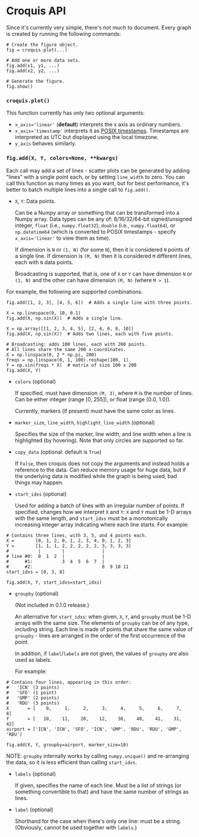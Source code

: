 # Croquis API

Since it's currently very simple, there's not much to document.  Every graph is
created by running the following commands:

```
# Create the figure object.
fig = croquis.plot(...)

# Add one or more data sets.
fig.add(x1, y1, ...)
fig.add(x2, y2, ...)

# Generate the figure.
fig.show()
```

### `croquis.plot()`

This function currently has only two optional arguments:

* `x_axis='linear'` (**default**) interprets the x axis as ordinary numbers.
* `x_axis='timestamp'` interprets it as [POSIX timestamps](https://en.wikipedia.org/wiki/Unix_time).
  Timestamps are interpreted as UTC but displayed using the local timezone.
* `y_axis` behaves similarly.

### `fig.add(X, Y, colors=None, **kwargs)`

Each call may add a set of lines - scatter plots can be generated by adding
"lines" with a single point each, or by setting `line_width` to zero.  You can
call this function as many times as you want, but for best performance, it's
better to batch multiple lines into a single call to `fig.add()`.

* `X`, `Y`: Data points.

  Can be a Numpy array or something that can be transformed into a Numpy array.
  Data types can be any of: 8/16/32/64-bit signed/unsigned integer, `float`
  (i.e., `numpy.float32`), `double` (i.e., `numpy.float64`), or `np.datetime64`
  (which is converted to POSIX timestamps - specify `x_axis='linear'` to view
  them as time).

  If dimension is `N` or `(1, N)` (for some `N`), then it is considered `N`
  points of a single line.  If dimension is `(M, N)` then it is considered `M`
  different lines, each with `N` data points.

  Broadcasting is supported, that is, one of `X` or `Y` can have dimension `N`
  or `(1, N)` and the other can have dimension `(M, N)` (where `M > 1`).

For example, the following are supported combinations.

```
fig.add([1, 2, 3], [4, 5, 6])  # Adds a single line with three points.

X = np.linespace(0, 10, 0.1)
fig.add(X, np.sin(X))  # Adds a single line.

X = np.array([[1, 2, 3, 4, 5], [2, 4, 6, 8, 10])
fig.add(X, np.sin(X))  # Adds two lines, each with five points.

# Broadcasting: adds 100 lines, each with 200 points.
# All lines share the same 200 x-coordinates.
X = np.linspace(0, 2 * np.pi, 200)
freqs = np.linspace(0, 1, 100).reshape(100, 1)
Y = np.sin(freqs * X)  # matrix of size 100 x 200
fig.add(X, Y)
```

* `colors` (optional)

  If specified, must have dimension `(M, 3)`, where `M` is the number of lines.
  Can be either integer (range [0, 255]), or float (range [0.0, 1.0]).

  Currently, markers (if present) must have the same color as lines.

* `marker_size`, `line_width`, `highlight_line_width` (optional)

  Specifies the size of the marker, line width, and line width when a line is
  highlighted (by hovering).  Note that only circles are supported so far.

* `copy_data` (optional: default is `True`)

  If `False`, then croquis does not copy the arguments and instead holds a
  reference to the data.  Can reduce memory usage for huge data, but if the
  underlying data is modified while the graph is being used, bad things may
  happen.

* `start_idxs` (optional)

  Used for adding a batch of lines with an irregular number of points.  If
  specified, changes how we interpret `X` and `Y`: `X` and `Y` must be 1-D
  arrays with the same length, and `start_idxs` must be a monotonically
  increasing integer array indicating where each line starts.  For example:

```
# Contains three lines, with 3, 5, and 4 points each.
X =        [0, 1, 2, 0, 1, 2, 3, 4, 0, 1, 2, 3]
Y =        [1, 1, 1, 2, 2, 2, 2, 2, 3, 3, 3, 3]
#           |        |              |
# line #0:  0  1  2  |              |
#      #1:           3  4  5  6  7  |
#      #2:                          8  9 10 11
start_idxs = [0, 3, 8]

fig.add(X, Y, start_idxs=start_idxs)
```

* `groupby` (optional)

  (Not included in 0.1.0 release.)

  An alternative for `start_idxs`: when given, `X`, `Y`, and `groupby` must be
  1-D arrays with the same size.  The elements of `groupby` can be of any type,
  including string.  Each line is made of points that share the same value of
  `groupby` - lines are arranged in the order of the first occurrence of the
  point.

  In addition, if `label`/`labels` are not given, the values of `groupby` are
  also used as labels.

  For example:

```
# Contains four lines, appearing in this order:
#   'ICN' (3 points)
#   'SFO' (1 point)
#   'GMP' (2 points)
#   'RDU' (3 points)
X       = [    0,     1,     2,     3,     4,     5,     6,     7,     8]
Y       = [   10,    11,    20,    12,    30,    40,    41,    31,    42]
airport = ['ICN', 'ICN', 'SFO', 'ICN', 'GMP', 'RDU', 'RDU', 'GMP', 'RDU']

fig.add(X, Y, groupby=airport, marker_size=10)
```

  NOTE: `groupby` internally works by calling `numpy.unique()` and re-arranging
  the data, so it is less efficient than calling `start_idxs`.

* `labels` (optional)

  If given, specifies the name of each line.  Must be a list of strings (or
  something convertible to that) and have the same number of strings as lines.

* `label` (optional)

  Shorthand for the case when there's only one line: must be a string.
  (Obviously, cannot be used together with `labels`.)
